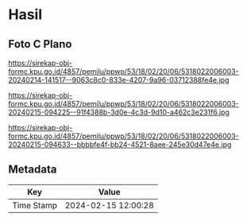 # Hasil

## Foto C Plano

https://sirekap-obj-formc.kpu.go.id/4857/pemilu/ppwp/53/18/02/20/06/5318022006003-20240214-141517--9063c8c0-833e-4207-9a96-03712388fe4e.jpg

https://sirekap-obj-formc.kpu.go.id/4857/pemilu/ppwp/53/18/02/20/06/5318022006003-20240215-094225--91f4388b-3d0e-4c3d-9d10-a462c3e231f6.jpg

https://sirekap-obj-formc.kpu.go.id/4857/pemilu/ppwp/53/18/02/20/06/5318022006003-20240215-094633--bbbbfe4f-bb24-4521-8aee-245e30d47e4e.jpg


## Metadata

| Key        | Value               |
| ---------- | ------------------- |
| Time Stamp | 2024-02-15 12:00:28 |




